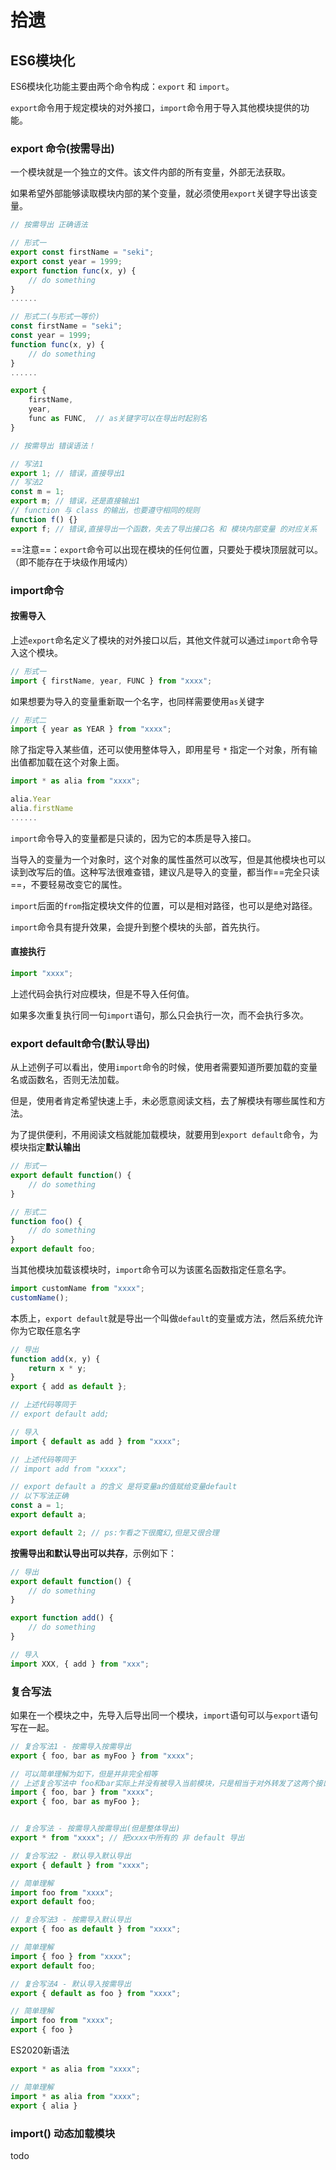 # 拾遗

## ES6模块化

ES6模块化功能主要由两个命令构成：`export` 和 `import`。

`export`命令用于规定模块的对外接口，`import`命令用于导入其他模块提供的功能。

### export 命令(按需导出)

一个模块就是一个独立的文件。该文件内部的所有变量，外部无法获取。

如果希望外部能够读取模块内部的某个变量，就必须使用`export`关键字导出该变量。

```js
// 按需导出 正确语法

// 形式一
export const firstName = "seki";
export const year = 1999;
export function func(x, y) {
    // do something
}
......

// 形式二(与形式一等价)
const firstName = "seki";
const year = 1999;
function func(x, y) {
    // do something
}
......

export {
	firstName,
    year,
    func as FUNC,  // as关键字可以在导出时起别名
}
```

```js
// 按需导出 错误语法！

// 写法1
export 1; // 错误，直接导出1
// 写法2
const m = 1;
export m; // 错误，还是直接输出1
// function 与 class 的输出，也要遵守相同的规则
function f() {}
export f; // 错误,直接导出一个函数，失去了导出接口名 和 模块内部变量 的对应关系
```

==注意==：`export`命令可以出现在模块的任何位置，只要处于模块顶层就可以。（即不能存在于块级作用域内）



### import命令

#### 按需导入

上述`export`命名定义了模块的对外接口以后，其他文件就可以通过`import`命令导入这个模块。

```js
// 形式一
import { firstName, year, FUNC } from "xxxx";
```

如果想要为导入的变量重新取一个名字，也同样需要使用`as`关键字

```js
// 形式二
import { year as YEAR } from "xxxx";
```

除了指定导入某些值，还可以使用整体导入，即用星号 `*` 指定一个对象，所有输出值都加载在这个对象上面。

```js
import * as alia from "xxxx";

alia.Year
alia.firstName
......
```



`import`命令导入的变量都是只读的，因为它的本质是导入接口。

当导入的变量为一个对象时，这个对象的属性虽然可以改写，但是其他模块也可以读到改写后的值。这种写法很难查错，建议凡是导入的变量，都当作==完全只读==，不要轻易改变它的属性。

`import`后面的`from`指定模块文件的位置，可以是相对路径，也可以是绝对路径。

`import`命令具有提升效果，会提升到整个模块的头部，首先执行。



#### 直接执行

```js
import "xxxx";
```

上述代码会执行对应模块，但是不导入任何值。

如果多次重复执行同一句`import`语句，那么只会执行一次，而不会执行多次。



### export default命令(默认导出)

从上述例子可以看出，使用`import`命令的时候，使用者需要知道所要加载的变量名或函数名，否则无法加载。

但是，使用者肯定希望快速上手，未必愿意阅读文档，去了解模块有哪些属性和方法。

为了提供便利，不用阅读文档就能加载模块，就要用到`export default`命令，为模块指定**默认输出**

```js
// 形式一
export default function() {
	// do something
}

// 形式二
function foo() {
    // do something
}
export default foo;
```

当其他模块加载该模块时，`import`命令可以为该匿名函数指定任意名字。

```js
import customName from "xxxx";
customName();
```

本质上，`export default`就是导出一个叫做`default`的变量或方法，然后系统允许你为它取任意名字

```js
// 导出
function add(x, y) {
    return x * y;
}
export { add as default };

// 上述代码等同于
// export default add;

// 导入
import { default as add } from "xxxx";

// 上述代码等同于
// import add from "xxxx";
```

```js
// export default a 的含义 是将变量a的值赋给变量default
// 以下写法正确
const a = 1;
export default a;

export default 2; // ps:乍看之下很魔幻,但是又很合理
```

**按需导出和默认导出可以共存**，示例如下：

```js
// 导出
export default function() {
    // do something
}

export function add() {
    // do something
}

// 导入
import XXX, { add } from "xxx";
```



### 复合写法

如果在一个模块之中，先导入后导出同一个模块，`import`语句可以与`export`语句写在一起。

```js
// 复合写法1 - 按需导入按需导出
export { foo, bar as myFoo } from "xxxx";

// 可以简单理解为如下，但是并非完全相等
// 上述复合写法中 foo和bar实际上并没有被导入当前模块，只是相当于对外转发了这两个接口，导致当前模块不能直接使用foo和bar。
import { foo, bar } from "xxxx";
export { foo, bar as myFoo };


// 复合写法 - 按需导入按需导出(但是整体导出)
export * from "xxxx"; // 把xxxx中所有的 非 default 导出
```

```js
// 复合写法2 - 默认导入默认导出
export { default } from "xxxx";

// 简单理解
import foo from "xxxx";
export default foo;
```

```js
// 复合写法3 - 按需导入默认导出
export { foo as default } from "xxxx";

// 简单理解
import { foo } from "xxxx";
export default foo;
```

```js
// 复合写法4 - 默认导入按需导出
export { default as foo } from "xxxx";

// 简单理解
import foo from "xxxx";
export { foo }
```

ES2020新语法

```js
export * as alia from "xxxx";

// 简单理解
import * as alia from "xxxx";
export { alia }
```



### import() 动态加载模块

todo
